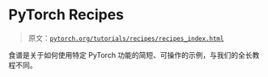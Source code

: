 # PyTorch Recipes

> 原文：[`pytorch.org/tutorials/recipes/recipes_index.html`](https://pytorch.org/tutorials/recipes/recipes_index.html)

食谱是关于如何使用特定 PyTorch 功能的简短、可操作的示例，与我们的全长教程不同。
